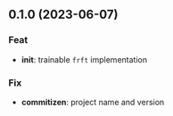## 0.1.0 (2023-06-07)

### Feat

- **init**: trainable `frft` implementation

### Fix

- **commitizen**: project name and version
